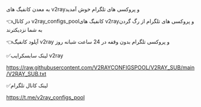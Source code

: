 به معدن کانفیگ های v2rayو پروکسی های تلگرام خوش آمدید

👈در کانال v2ray_configs_poolکانفیگ های v2rayو پروکسی های تلگرام از رگ گردن به شما نزدیکترند

👈آپلود کانفیگ v2ray و پروکسی تلگرام بدون وقفه در 24 ساعت شبانه روز


✅لینک  سابسکرایب v2ray

https://raw.githubusercontent.com/V2RAYCONFIGSPOOL/V2RAY_SUB/main/V2RAY_SUB.txt

✅لینک کانال تلگرام

https://t.me/v2ray_configs_pool
